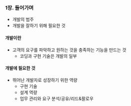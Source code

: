 ### 1장. 들어가며
- 개발의 범주
- 개발을 잘하기 위해 필요한 것

#### 개발이란
- 고객의 요구를 파악하고 원하는 것을 충족하는 기능을 만드는 것
  - 코딩과 구현 기술은 개발의 일부

#### 개발에 필요한 것 
- 뛰어난 개발자로 성장하기 위한 역량
  - 구현 기술
  - 설계 역량
  - 업무 관리와 요구 분석/공유/리드&팔로우